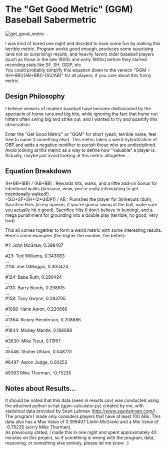 # The "Get Good Metric" (GGM) Baseball Sabermetric  
![get_good_metric](https://github.com/user-attachments/assets/a3488bac-292c-4687-8cd3-f2353f410b5f)
  
I was kind of bored one night and decided to have some fun by making this terrible metric. Program works good enough, produces some surprising (and not so surprising) results, and heavily favors older baseball players (such as those in the late 1800s and early 1900s) before they started recording stats like SF, SH, GIDP, etc.  
You could probably simplify this equation down to the version "GGM = ((H+BB)/(AB+BB))-(SO/AB)" for all players, if you care about this funny metric.  
  
## Design Philosophy  
I believe viewers of modern baseball have become disillusioned by the spectacle of home runs and big hits, while ignoring the fact that home run hitters often swing big and strike out, and I wanted to try and quantify this observation.  
  
Enter the "Get Good Metric" or "GGM" for short (yeah, terrible name, feel free to name it something else). This metric takes a weird hybridization of OBP and adds a negative modifier to punish those who are undisciplined. Avoid looking at this metric as a way to define how "valuable" a player is. Actually, maybe just avoid looking at this metric altogether...  
  
## Equation Breakdown
(H+BB+IBB) / (AB+BB) : Rewards hits, walks, and a little add-on bonus for intentional walks (because, wow, you're really intimidating to get intentionally walked!).  
-(SO+SF+SH+(2*GIDP)) / AB : Punishes the player for Strikeouts (duh), Sacrifice Flies (in my opinion, if you're gonna swing at the ball, make sure you actually hit it good), Sacrifice Hits (I don't believe in bunting), and a mega punishment for grounding into a double play (terrible, no good, very bad).  
  
This all comes together to form a weird metric with some interesting results. Here's some examples (the higher the number, the better):
  
#1: John McGraw, 0.399407  
...  
#23: Ted Williams, 0.343083  
...  
#116: Joe DiMaggio, 0.300424   
...  
#124: Babe Ruth, 0.299494  
...  
#130: Barry Bonds, 0.298815  
...  
#159: Tony Gwynn, 0.293706  
...  
#1098: Hank Aaron, 0.220666  
...  
#1364: Rickey Henderson, 0.208686  
...  
#1844: Mickey Mantle, 0.188088  
...  
#3630: Mike Trout, 0.11997  
...  
#5546: Shohei Ohtani, 0.048731  
...  
#6497: Aaron Judge, 0.00253  
...  
#9393 Mike Thurman, -0.75235  
  
## Notes about Results...  
It should be noted that this data (seen in results.csv) was conducted using the attached python script (ggm-calculator.py) created by me, with statistical data provided by Sean Lahman (http://www.seanlahman.com/). The program I made only considers players that have at least 100 ABs. This data also has a Max Value of 0.399407 (John McGraw) and a Min Value of -0.75235 (sorry Mike Thurman).  
As previously stated, I made this in one night and spent approximately 40 minutes on this project, so if something is wrong with the program, data, reasoning, or something else entirely, please let me know. :)  
